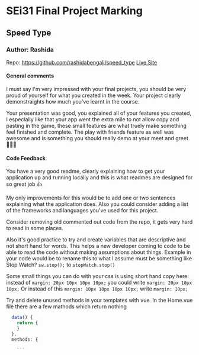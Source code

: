 # SEi31 Final Project Marking

## Speed Type
### Author: Rashida
Repo: https://github.com/rashidabengali/speed_type
[Live Site](https://rashidabengali.github.io/speed_type/#/leaderboard)

#### General comments
I must say I'm very impressed with your final projects, you should be very proud of yourself for what you created in the week. Your project clearly demonstraights how much you've learnt in the course. 

Your presentation was good, you explained all of your features you created, I especially like that your app went the extra mile to not allow copy and pasting in the game, these small features are what truely make something feel finished and complete.
The play with friends feature as well was awesome and is something you should really demo at your meet and greet 🎉🎉🎉

#### Code Feedback
You have a very good readme, clearly explaining how to get your application up and running locally and this is what readmes are designed for so great job 👍

My only improvements for this would be to add one or two sentences explaining what the application does. Also you could consider adding a list of the frameworks and languages you've used for this project.

Consider removing old commented out code from the repo, it gets very hard to read in some places.

Also it's good practice to try and create variables that are descriptive and not short hand for words. This helps a new developer coming to code to be able to read the code without making assumptions about things.
Example in your code would be to rename this to what I assume must be something like Stop Watch? 
`sw.stop();` to `stopWatch.stop()`

Some small things you can do with your css is using short hand copy here:
instead of `margin: 20px 10px 10px 10px;` you could write `margin: 20px 10px 10px;`
Or instead of this `margin: 10px 10px 10px 10px;` write `margin: 10px;`

Try and delete unused methods in your templates with vue. In the Home.vue file there are a few mathods which return nothing
```js
  data() {
    return {
    }
  },
  methods: {

	```
